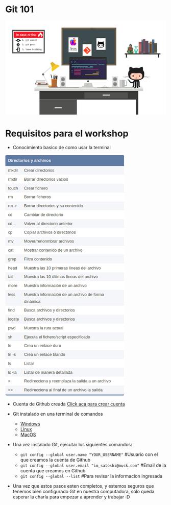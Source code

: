 # Git 101

![Imagen presentacion](/recursos/main_github.png)

# Requisitos para el workshop

- Conocimiento basico de como usar la terminal

![Comandos basicos de terminal](/recursos/comandos_basicos.png)


- Cuenta de Github creada [Click aca para crear cuenta](https://github.com/join)

- Git instalado en una terminal de comandos
    - [Windows](https://gitforwindows.org/)
    - [Linux](https://git-scm.com/download/linux)
    - [MacOS](https://git-scm.com/download/mac)

- Una vez instalado Git, ejecutar los siguientes comandos:
    - `git config --global user.name "YOUR_USERNAME"` 
    #Usuario con el que creamos la cuenta de Github
    - `git config --global user.email "im_satoshi@musk.com"`
    #Email de la cuenta que creamos en Github
    - `git config --global --list` 
    #Para revisar la informacion ingresada

- Una vez que estos pasos esten completos, y estemos seguros que tenemos bien configurado Git en nuestra computadora, solo queda esperar la charla para empezar a aprender y trabajar :D 